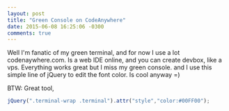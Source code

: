 ```yaml
---
layout: post
title: "Green Console on CodeAnywhere"
date: 2015-06-08 16:25:06 -0300
comments: true
---
```


Well I'm fanatic of my green terminal, and for now I use a lot codenaywhere.com.
Is a web IDE online, and you can create devbox, like a vps. Everything works great
but I miss my green console. and I use this simple line of jQuery to edit the font color.
Is cool anyway =)

BTW: Great tool, 

```javascript
jQuery(".terminal-wrap .terminal").attr("style","color:#00FF00");
```
